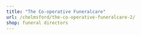 ```yaml
---
title: "The Co-operative Funeralcare"
url: /chelmsford/the-co-operative-funeralcare-2/
shop: funeral directors
---
```

